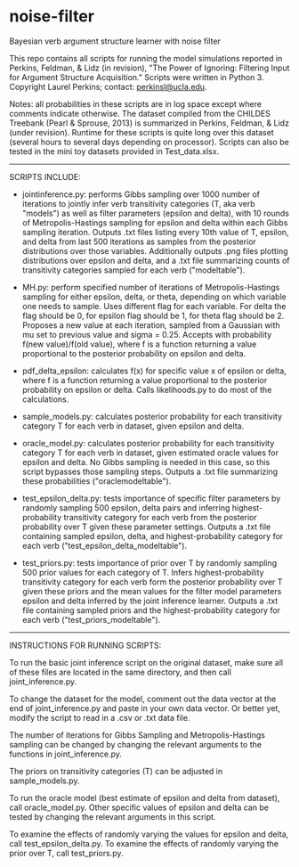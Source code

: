 # noise-filter
Bayesian verb argument structure learner with noise filter

This repo contains all scripts for running the model simulations reported in Perkins, Feldman, & Lidz (in revision), "The Power of Ignoring: Filtering Input for Argument Structure Acquisition." Scripts were written in Python 3. Copyright Laurel Perkins; contact: perkinsl@ucla.edu.

Notes: all probabilities in these scripts are in log space except where comments indicate otherwise. The dataset compiled from the CHILDES Treebank (Pearl & Sprouse, 2013) is summarized in Perkins, Feldman, & Lidz (under revision). Runtime for these scripts is quite long over this dataset (several hours to several days depending on processor). Scripts can also be tested in the mini toy datasets provided in Test_data.xlsx.

----------------------------------------------------------------
SCRIPTS INCLUDE:

- jointinference.py: performs Gibbs sampling over 1000 number of iterations to jointly infer verb transitivity categories (T, aka verb "models") as well as filter parameters (epsilon and delta), with 10 rounds of Metropolis-Hastings sampling for epsilon and delta within each Gibbs sampling iteration. Outputs .txt files listing every 10th value of T, epsilon, and delta from last 500 iterations as samples from the posterior distributions over those variables. Additionally outputs .png files plotting distributions over epsilon and delta, and a .txt file summarizing counts of transitivity categories sampled for each verb ("modeltable").


- MH.py: perform specified number of iterations of Metropolis-Hastings sampling for either epsilon, delta, or theta, depending on which variable one needs to sample. Uses different flag for each variable. For delta the flag should be 0, for epsilon flag should be 1, for theta flag should be 2.  Proposes a new value at each iteration, sampled from a Gaussian with mu set to previous value and sigma = 0.25. Accepts with probability f(new value)/f(old value), where f is a function returning a value proportional to the posterior probability on epsilon and delta.

- pdf_delta_epsilon: calculates f(x) for specific value x of epsilon or delta, where f is a function returning a value proportional to the posterior probability on epsilon or delta. Calls likelihoods.py to do most of the calculations.

- sample_models.py: calculates posterior probability for each transitivity category T for each verb in dataset, given epsilon and delta.

- oracle_model.py: calculates posterior probability for each transitivity category T for each verb in dataset, given estimated oracle values for epsilon and delta. No Gibbs sampling is needed in this case, so this script bypasses those sampling steps. Outputs a .txt file summarizing these probabilities ("oraclemodeltable").

- test_epsilon_delta.py: tests importance of specific filter parameters by randomly sampling 500 epsilon, delta pairs and inferring highest-probability transitivity category for each verb from the posterior probability over T given these parameter settings. Outputs a .txt file containing sampled epsilon, delta, and highest-probability category for each verb ("test_epsilon_delta_modeltable").

- test_priors.py: tests importance of prior over T by randomly sampling 500 prior values for each category of T. Infers highest-probability transitivity category for each verb form the posterior probability over T given these priors and the mean values for the filter model parameters epsilon and delta inferred by the joint inference learner. Outputs a .txt file containing sampled priors and the highest-probability category for each verb ("test_priors_modeltable").

-----------------------------------------------------------------
INSTRUCTIONS FOR RUNNING SCRIPTS:

To run the basic joint inference script on the original dataset, make sure all of these files are located in the same directory, and then call joint_inference.py.

To change the dataset for the model, comment out the data vector at the end of joint_inference.py and paste in your own data vector. Or better yet, modify the script to read in a .csv or .txt data file.

The number of iterations for Gibbs Sampling and Metropolis-Hastings sampling can be changed by changing the relevant arguments to the functions in joint_inference.py.

The priors on transitivity categories (T) can be adjusted in sample_models.py.

To run the oracle model (best estimate of epsilon and delta from dataset), call oracle_model.py. Other specific values of epsilon and delta can be tested by changing the relevant arguments in this script.

To examine the effects of randomly varying the values for epsilon and delta, call test_epsilon_delta.py. To examine the effects of randomly varying the prior over T, call test_priors.py.
